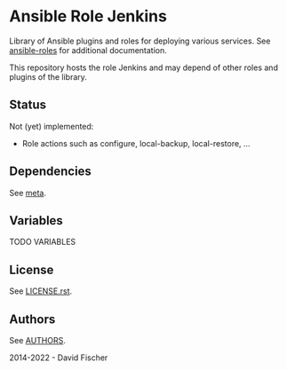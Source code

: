 # Ansible Role Jenkins

Library of Ansible plugins and roles for deploying various services.
See [ansible-roles](https://github.com/davidfischer-ch/ansible-roles) for additional documentation.

This repository hosts the role Jenkins and may depend of other roles and plugins of the library.

## Status

Not (yet) implemented:

* Role actions such as configure, local-backup, local-restore, ...

## Dependencies

See [meta](meta/main.yml).

## Variables

TODO VARIABLES

## License

See [LICENSE.rst](LICENSE.rst).

## Authors

See [AUTHORS](AUTHORS).

2014-2022 - David Fischer
